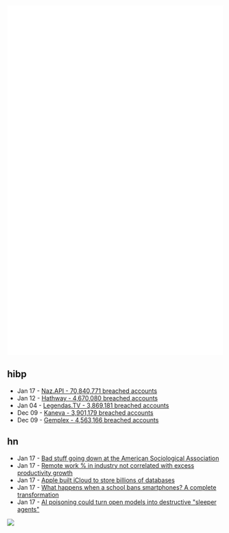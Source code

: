 ![Metrics](https://raw.githubusercontent.com/phixion/phixion/master/metrics.svg)

## hibp

<!--
for https://github.com/phixion/phixion/blob/main/.github/workflows/feeds.yml
-->
<!--START_SECTION:haveibeenpwnd-->
- Jan 17 - [Naz.API - 70,840,771 breached accounts](https://haveibeenpwned.com/PwnedWebsites#NazApi)
- Jan 12 - [Hathway - 4,670,080 breached accounts](https://haveibeenpwned.com/PwnedWebsites#Hathway)
- Jan 04 - [Legendas.TV - 3,869,181 breached accounts](https://haveibeenpwned.com/PwnedWebsites#LegendasTV)
- Dec 09 - [Kaneva - 3,901,179 breached accounts](https://haveibeenpwned.com/PwnedWebsites#Kaneva)
- Dec 09 - [Gemplex - 4,563,166 breached accounts](https://haveibeenpwned.com/PwnedWebsites#Gemplex)
<!--END_SECTION:haveibeenpwnd-->

## hn

<!--
for https://github.com/phixion/phixion/blob/main/.github/workflows/feeds.yml
-->
<!--START_SECTION:hn-->
- Jan 17 - [Bad stuff going down at the American Sociological Association](https://statmodeling.stat.columbia.edu/2024/01/17/bad-stuff-going-down-at-the-american-sociological-association/)
- Jan 17 - [Remote work % in industry not correlated with excess productivity growth](https://www.frbsf.org/economic-research/publications/economic-letter/2024/january/does-working-from-home-boost-productivity-growth/)
- Jan 17 - [Apple built iCloud to store billions of databases](https://read.engineerscodex.com/p/how-apple-built-icloud-to-store-billions)
- Jan 17 - [What happens when a school bans smartphones? A complete transformation](https://www.theguardian.com/lifeandstyle/2024/jan/17/cellphone-smartphone-bans-schools)
- Jan 17 - [AI poisoning could turn open models into destructive "sleeper agents"](https://arstechnica.com/information-technology/2024/01/ai-poisoning-could-turn-open-models-into-destructive-sleeper-agents-says-anthropic/)
<!--END_SECTION:hn-->

<!--
for https://yhype.me
-->
![](https://hit.yhype.me/github/profile?user_id=13013670)
